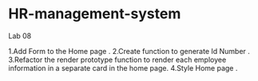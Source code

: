 # HR-management-system


Lab 08

1.Add Form to the Home page .
2.Create function to generate Id Number .
3.Refactor the render prototype function to render each employee information in a separate card in the home page.
4.Style Home page .